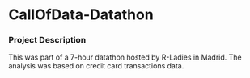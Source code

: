 # CallOfData-Datathon

### Project Description
This was part of a 7-hour datathon hosted by R-Ladies in Madrid. 
The analysis was based on credit card transactions data.
